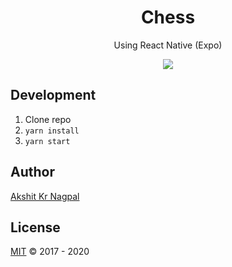 <h1 align='center'>Chess</h1>
<p align='center'>Using React Native (Expo)</p>

<p align="center">
  <img src='https://media.giphy.com/media/MBTy1lOKfOW3e8CITS/giphy.gif' />
</p>

## Development

1. Clone repo
2. `yarn install`
3. `yarn start`

## Author

[Akshit Kr Nagpal](https://github.com/akshitkrnagpal)

## License

[MIT](https://github.com/akshitkrnagpal/chess-app/blob/master/LICENSE) &copy; 2017 - 2020
